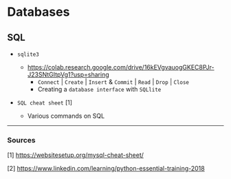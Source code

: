 # Databases



## SQL

* `sqlite3`
    * https://colab.research.google.com/drive/16kEVgvauogGKEC8PJr-J23SNtGItpVg1?usp=sharing
        * `Connect` | `Create` | `Insert` & `Commit` | `Read` | `Drop` | `Close`
        * Creating a `database interface` with `SQLlite`

* `SQL cheat sheet` [1]

    * Various commands on SQL

----
### Sources

[1] https://websitesetup.org/mysql-cheat-sheet/

[2] https://www.linkedin.com/learning/python-essential-training-2018